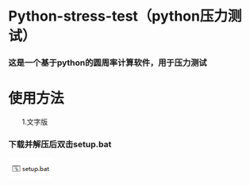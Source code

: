 # Python-stress-test（python压力测试）
### 这是一个基于python的圆周率计算软件，用于压力测试
# 使用方法
&nbsp;&nbsp;&nbsp;&nbsp;&nbsp;&nbsp;&nbsp;1.文字版
### 下载并解压后双击setup.bat
![setup.bat图片](src/1.png 'setup.bat图片')
